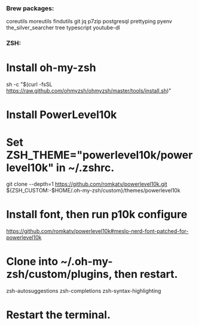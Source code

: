 ### Brew packages:
coreutils
moreutils
findutils
git
jq
p7zip
postgresql
prettyping
pyenv
the_silver_searcher
tree
typescript
youtube-dl

### ZSH:

# Install oh-my-zsh
sh -c "$(curl -fsSL https://raw.github.com/ohmyzsh/ohmyzsh/master/tools/install.sh)"

# Install PowerLevel10k
# Set ZSH_THEME="powerlevel10k/powerlevel10k" in ~/.zshrc.
git clone --depth=1 https://github.com/romkatv/powerlevel10k.git ${ZSH_CUSTOM:-$HOME/.oh-my-zsh/custom}/themes/powerlevel10k

# Install font, then run p10k configure
https://github.com/romkatv/powerlevel10k#meslo-nerd-font-patched-for-powerlevel10k

# Clone into ~/.oh-my-zsh/custom/plugins, then restart.
zsh-autosuggestions
zsh-completions
zsh-syntax-highlighting

# Restart the terminal.